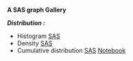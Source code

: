 **A SAS graph Gallery** 


***Distribution :***

- Histogram [SAS](https://github.com/NicoDupont/Resources/blob/master/SAS/Graphic/histogram.sas)
- Density [SAS](https://github.com/NicoDupont/Resources/blob/master/SAS/Graphic/density.md)
- Cumulative distribution [SAS](https://github.com/NicoDupont/Resources/blob/master/SAS/Analysis/ecdf.sas) [Notebook](https://github.com/NicoDupont/Resources/blob/master/SAS/Analysis/ecdf_sas_notebook.ipynb)
